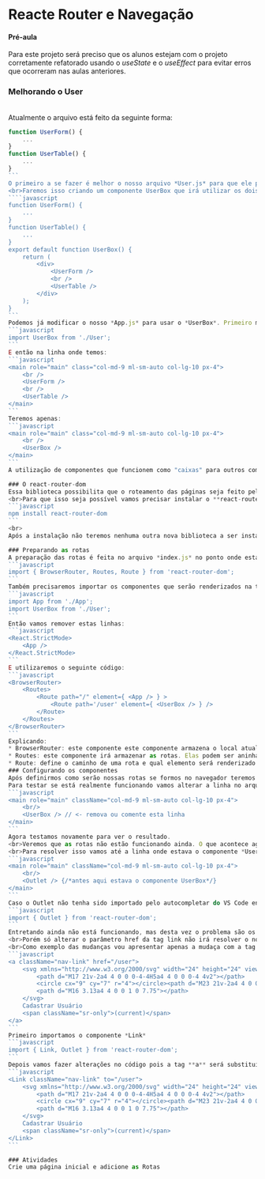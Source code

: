 # Reacte Router e Navegação

#### Pré-aula
Para este projeto será preciso que os alunos estejam com o projeto corretamente refatorado usando o *useState* e o *useEffect* para evitar erros que ocorreram nas aulas anteriores.

### Melhorando o User
<br>Atualmente o arquivo está feito da seguinte forma:
````javascript
function UserForm() {
	...
}
function UserTable() {
	...
}
```
O primeiro a se fazer é melhor o nosso arquivo *User.js* para que ele possa ser utilizado através de apenas um componente. Isso será necessário pois através das rotas poderemos modificar apenas um dos componentes, não dois.
<br>Faremos isso criando um componente UserBox que irá utilizar os dois componentes já existentes, assim poderemos importar apenas ele para onde precisarmos.
````javascript
function UserForm() {
	...
}
function UserTable() {
	...
}
export default function UserBox() {
	return (
		<div>
			<UserForm />
			<br />
			<UserTable />
		</div>
	);
}
```
Podemos já modificar o nosso *App.js* para usar o *UserBox*. Primeiro modifique os arquivos importados para ficar da seguinte forma:
```javascript
import UserBox from './User';
```
E então na linha onde temos:
```javascript
<main role="main" class="col-md-9 ml-sm-auto col-lg-10 px-4"> 
	<br />
	<UserForm />
	<br />
	<UserTable />
</main>
```
Teremos apenas:
```javascript
<main role="main" class="col-md-9 ml-sm-auto col-lg-10 px-4"> 
	<br />
	<UserBox />
</main>
```
A utilização de componentes que funcionem como "caixas" para outros componentes é muito comum no React.

### O react-router-dom
Essa biblioteca possibilita que o roteamento das páginas seja feito pelo lado do cliente. Como vantagem temos uma aplicação de página única (*Single Page Application*) que realizou apenas a primeira requisição e sempre que o cliente precisa mudar da página a mudança é feita sem a criação de uma nova requisição.
<br>Para que isso seja possível vamos precisar instalar o **react-router-dom** para isso usamos o comando: <br>
```javascript
npm install react-router-dom
```
<br>
Após a instalação não teremos nenhuma outra nova biblioteca a ser instalada hoje, então vamos iniciar o servidor.

### Preparando as rotas
A preparação das rotas é feita no arquivo *index.js* no ponto onde estamos renderizando o componente *<App />* , mas antes disso precisaremos importar algums elementos da *react-router-dom* como na linha abaixo: <br>
```javascript
import { BrowserRouter, Routes, Route } from 'react-router-dom';
``` 
Também precisaremos importar os componentes que serão renderizados na tela: <br>
```javascript
import App from './App';
import UserBox from './User';
```
Então vamos remover estas linhas:
```javascript
<React.StrictMode>
	<App />
</React.StrictMode>
```
E utilizaremos o seguinte código: 
```javascript
<BrowserRouter>
	<Routes>
		<Route path="/" element={ <App /> } >
			<Route path='/user' element={ <UserBox /> } />
		</Route>
	</Routes>
</BrowserRouter>
```
Explicando:
* BrowserRouter: este componente este componente armazena o local atual na barra de endereços do navegador utilizando URLs limpos e navega usando a pilha de histórico integrada do navegador.
* Routes: este componente irá armazenar as rotas. Elas podem ser aninhadas uma na outra fazendo com que as rotas senha renderizadas dentro das rotas pai
* Route: define o caminho de uma rota e qual elemento será renderizado por ela. No nosso caso teremos a rota *App* que irá servir de Layout base para nossas outras rotas e dentro dela iremos renderizar os outros componentes como o *UserBox*.
### Configurando os componentes
Após definirmos como serão nossas rotas se formos no navegador teremos que apenas o nosso Layout funcionando como sempre, mas isso não quer dizer que estamos conseguindo mudar entre as rotas.<br>
Para testar se está realmente funcionando vamos alterar a linha no arquivo App.js e remover o componente *UserBox*:
```javascript
<main role="main" className="col-md-9 ml-sm-auto col-lg-10 px-4">    
	<br/>
	<UserBox /> // <- remova ou comente esta linha
</main>
```
Agora testamos novamente para ver o resultado.
<br>Veremos que as rotas não estão funcionando ainda. O que acontece agora é que nada aparece. O que faz sentido pois não indicamos onde o componente filho seria renderizado.
<br>Para resolver isso vamos até a linha onde estava o componente *UserBox* e adicionar o código:
```javascript
<main role="main" className="col-md-9 ml-sm-auto col-lg-10 px-4">    
	<br/>
	<Outlet /> {/*antes aqui estava o componente UserBox*/}
</main>
```
Caso o Outlet não tenha sido importado pelo autocompletar do VS Code então faça isso manualmente como no código abaixo:
```javascript
import { Outlet } from 'react-router-dom';
```
Entretando ainda não está funcionando, mas desta vez o problema são os nossos links. Se verificarmos direitinho eles estão nos levando até arquivos estáticos que não fazem parte de nossas rotas.
<br>Porém só alterar o parâmetro href da tag link não irá resolver o nosso problema, precisamos de outro componente para fazer a mudança entre as rotas afinal não queremos que uma nova requisição ocorra, ou a ideia de uma página única não vai acontecer.
<br>Como exemplo das mudanças vou apresentar apenas a mudaça com a tag que nos lega até **Cadastrar Usuário** que no momento está da seguinte forma:
```javascript
<a className="nav-link" href="/user">
	<svg xmlns="http://www.w3.org/2000/svg" width="24" height="24" viewBox="0 0 24 24" fill="none" stroke="currentColor" stroke-width="2" stroke-linecap="round" stroke-linejoin="round" className="feather feather-users">
		<path d="M17 21v-2a4 4 0 0 0-4-4H5a4 4 0 0 0-4 4v2"></path>
		<circle cx="9" cy="7" r="4"></circle><path d="M23 21v-2a4 4 0 0 0-3-3.87"></path>
		<path d="M16 3.13a4 4 0 0 1 0 7.75"></path>
	</svg>
	Cadastrar Usuário
	<span className="sr-only">(current)</span>
</a>
```
Primeiro importamos o componente *Link*
```javascript
import { Link, Outlet } from 'react-router-dom';
```
Depois vamos fazer alterações no código pois a tag **a** será substituída pelo componente **Link** e a pripriedade **href** pela propriedade **to** nos dando o seguinte resultado:
```javascript
<Link className="nav-link" to="/user">
	<svg xmlns="http://www.w3.org/2000/svg" width="24" height="24" viewBox="0 0 24 24" fill="none" stroke="currentColor" stroke-width="2" stroke-linecap="round" stroke-linejoin="round" className="feather feather-users">
		<path d="M17 21v-2a4 4 0 0 0-4-4H5a4 4 0 0 0-4 4v2"></path>
		<circle cx="9" cy="7" r="4"></circle><path d="M23 21v-2a4 4 0 0 0-3-3.87"></path>
		<path d="M16 3.13a4 4 0 0 1 0 7.75"></path>
	</svg>
	Cadastrar Usuário
	<span className="sr-only">(current)</span>
</Link>
```

### Atividades
Crie uma página inicial e adicione as Rotas